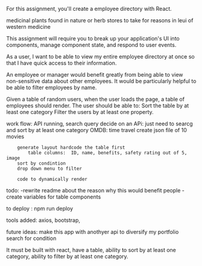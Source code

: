 For this assignment, you'll create a employee directory with React. 

medicinal plants found in nature or herb stores to take for reasons in leui of western medicine

This assignment will require you to break up your application's UI into components, 
manage component state, 
and respond to user events.

As a user, I want to be able to view my entire employee directory at once so that I have quick access to their information.


An employee or manager would benefit greatly from being able to view non-sensitive data about other employees. 
It would be particularly helpful to be able to filter employees by name.


Given a table of random users, when the user loads the page, a table of employees should render.
The user should be able to:
        Sort the table by at least one category
        Filter the users by at least one property.


work flow:
        API running, search query
            decide on an APi: just need to searcg and sort by at least one category
            OMDB: 
time travel
            create json file of 10 movies

        generate layout hardcode the table first
            table columns:  ID, name, benefits, safety rating out of 5, image
        sort by condintion
        drop down menu to filter

        code to dynamically render

todo:
-rewrite readme about the reason why this would benefit people
-create variables for table components

to deploy :   npm run deploy

tools added: axios, bootstrap,

future ideas: make this app with anothyer api to diversify my portfolio
    search for condition 



It must be built with react, have a table, ability to sort by at least one category, ability to filter by at least one category.
